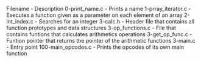 Filename	- Description
0-print_name.c	- Prints a name
1-prray_iterator.c	- Executes a function given as a parameter on each element of an array
2-int_index.c	- Searches for an integer
3-calc.h	- Header file that contains all function prototypes and data structures
3-op_functions.c	- File that contains funtions that calculates arithmetics operations
3-get_op_func.c	- Funtion pointer that returns the pointer of the arithmetic functions
3-main.c	- Entry point
100-main_opcodes.c	- Prints the opcodes of its own main function
